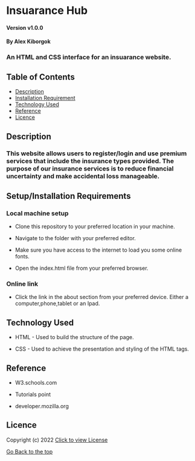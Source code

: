 # Insuarance Hub

#### Version v1.0.0
#### By Alex Kiborgok
### An HTML and CSS interface for an insuarance website.

## Table of Contents

+ [Description](#description)
+ [Installation Requirement](#Installation)
+ [Technology Used](#technology-used)
+ [Reference](#reference)
+ [Licence](#licence)

## Description
### This website allows users to register/login and use premium services that include the insurance types provided. The purpose of our insurance services is to reduce financial uncertainty and make accidental loss manageable.

## Setup/Installation Requirements
### Local machine setup
* Clone this repository to your preferred location in your machine.

* Navigate to the folder with your preferred editor.

* Make sure you have access to the internet to load you some online fonts.

* Open the index.html file from your preferred browser.
### Online link
* Click the link in the about section from your preferred device. Either a computer,phone,tablet or an Ipad.

## Technology Used
* HTML - Used to build the structure of the page.

* CSS - Used to achieve the presentation and styling of the HTML tags.

## Reference
* W3.schools.com

* Tutorials point

* developer.mozilla.org

## Licence

Copyright (c) 2022 [Click to view License](LICENSE)

[Go Back to the top](#description)